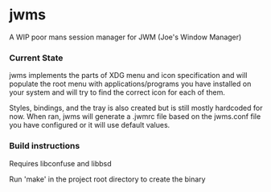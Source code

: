 # jwms
A WIP poor mans session manager for JWM (Joe's Window Manager)

### Current State

jwms implements the parts of XDG menu and icon specification and will populate the root menu with applications/programs you have installed on your system and will try to find the correct icon for each of them.

Styles, bindings, and the tray is also created but is still mostly hardcoded for now. When ran, jwms will generate a .jwmrc file based on the jwms.conf file you have configured or it will use default values. 

### Build instructions

Requires libconfuse and libbsd

Run 'make' in the project root directory to create the binary

